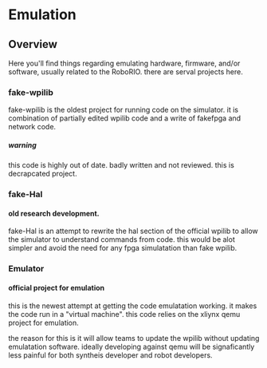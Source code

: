 # Emulation
## Overview
Here you'll find things regarding emulating hardware, firmware, and/or software, usually related to the RoboRIO.
there are serval projects here.

### fake-wpilib 
fake-wpilib is the oldest project for running code on the simulator.
it is combination of partially edited wpilib code and a write of 
fakefpga and network code.

##### warning
this code is highly out of date. badly written and not reviewed.
this is decrapcated project.


### fake-Hal 
#### old research development.
fake-Hal is an attempt to rewrite the hal section of the official wpilib to allow  
the simulator to understand commands from code. this would be alot simpler and avoid
the need for any fpga simulatation than fake wpilib.




### Emulator
#### official project for emulation
this is the newest attempt at getting the code emulatation working. 
it makes the code run in a "virtual machine".
this code relies on the xliynx qemu project for emulation. 

the reason for this is it will allow teams to update the wpilib without updating  
emulatation software. ideally developing against qemu will be signaficantly less painful for both
syntheis developer and robot developers.
